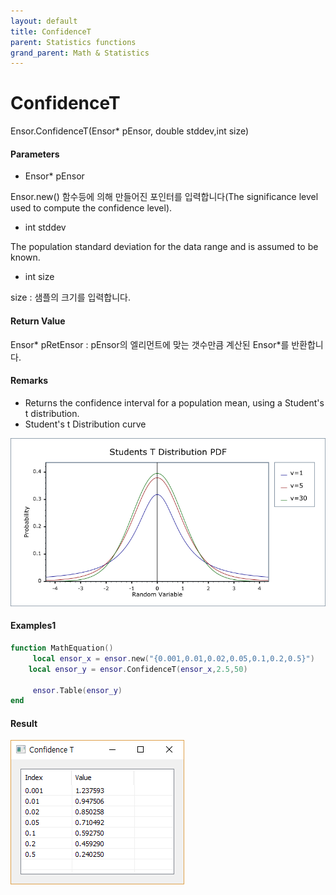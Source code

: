 ```yaml
---
layout: default
title: ConfidenceT
parent: Statistics functions
grand_parent: Math & Statistics
---
```


# ConfidenceT

Ensor.ConfidenceT\(Ensor\* pEnsor, double stddev,int size\)

#### Parameters

* Ensor\* pEnsor

Ensor.new\(\) 함수등에 의해 만들어진 포인터를 입력합니다\(The significance level used to compute the confidence level\).

* int stddev

The population standard deviation for the data range and is assumed to be known.

* int size

size : 샘플의 크기를 입력합니다.

#### Return Value

Ensor\* pRetEnsor : pEnsor의 엘리먼트에 맞는 갯수만큼 계산된 Ensor\*를 반환합니다.

#### Remarks

* Returns the confidence interval for a population mean, using a Student's t distribution.
* Student's t Distribution curve

![](./StatisticsAPI/CofidenceTFuncGraph.png)

#### Examples1

```lua
function MathEquation()
     local ensor_x = ensor.new("{0.001,0.01,0.02,0.05,0.1,0.2,0.5}")
    local ensor_y = ensor.ConfidenceT(ensor_x,2.5,50)

     ensor.Table(ensor_y)
end
```

#### Result

![](./StatisticsAPI/ConfidenceTResultTable.png)

